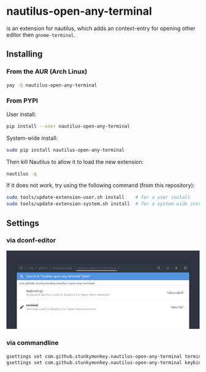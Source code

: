 # nautilus-open-any-terminal

is an extension for nautilus, which adds an context-entry for opening other editor then `gnome-terminal`.

## Installing

### From the AUR (Arch Linux)

```bash
yay -S nautilus-open-any-terminal
```


### From PYPI

User install:

```bash
pip install --user nautilus-open-any-terminal
```

System-wide install:

```bash
sudo pip install nautilus-open-any-terminal
```

Then kill Nautilus to allow it to load the new extension:

```bash
nautilus -q
```

If it does not work, try using the following command (from this repository):

```bash
sudo tools/update-extension-user.sh install    # for a user install
sudo tools/update-extension-system.sh install  # for a system-wide install
```

## Settings

### via dconf-editor

![](dconf.png)

### via commandline

```bash
gsettings set com.github.stunkymonkey.nautilus-open-any-terminal terminal alacritty
gsettings set com.github.stunkymonkey.nautilus-open-any-terminal keybindings '<Ctrl><Alt>t'
```

